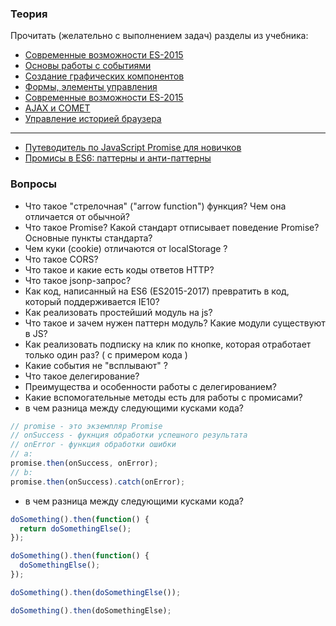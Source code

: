 ### Теория

Прочитать (желательно с выполнением задач) разделы из учебника:

* [Современные возможности ES-2015](http://learn.javascript.ru/es-modern)
* [Основы работы с событиями](http://learn.javascript.ru/events-and-interfaces)
* [Создание графических компонентов](http://learn.javascript.ru/widgets)
* [Формы, элементы управления](http://learn.javascript.ru/js-misc)
* [Современные возможности ES-2015](http://learn.javascript.ru/forms-controls)
* [AJAX и COMET](http://learn.javascript.ru/ajax)
* [Управление историей браузера](https://developer.mozilla.org/ru/docs/Web/API/History_API)

---

* [Путеводитель по JavaScript Promise для новичков](https://habrahabr.ru/company/zerotech/blog/317256/)
* [Промисы в ES6: паттерны и анти-паттерны](https://habrahabr.ru/company/ruvds/blog/339414/)

### Вопросы

* Что такое "стрелочная" ("arrow function") функция? Чем она отличается от обычной?
* Что такое Promise? Какой стандарт отписывает поведение Promise? Основные пункты стандарта?
* Чем куки (cookie) отличаются от localStorage ?
* Что такое CORS?
* Что такое и какие есть коды ответов HTTP?
* Что такое jsonp-запрос?
* Как код, написанный на ES6 (ES2015-2017) превратить в код, который поддерживается IE10?
* Как реализовать простейший модуль на js?
* Что такое и зачем нужен паттерн модуль? Какие модули существуют в JS?
* Как реализовать подписку на клик по кнопке, которая отработает только один раз? ( с примером кода )
* Какие события не "всплывают" ?
* Что такое делегирование?
* Преимущества и особенности работы с делегированием?
* Какие вспомогательные методы есть для работы с промисами?
* в чем разница между следующими кусками кода?

```javascript
// promise - это экземпляр Promise
// onSuccess - фукнция обработки успешного результата
// onError - функция обработки ошибки
// a:
promise.then(onSuccess, onError);
// b:
promise.then(onSuccess).catch(onError);
```

* в чем разница между следующими кусками кода?

```javascript
doSomething().then(function() {
  return doSomethingElse();
});

doSomething().then(function() {
  doSomethingElse();
});

doSomething().then(doSomethingElse());

doSomething().then(doSomethingElse);
```
